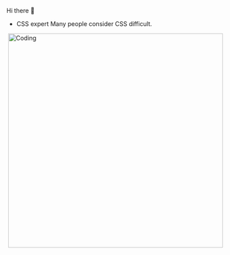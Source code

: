  Hi there 👋

- CSS expert
Many people consider CSS difficult.
<img align="right" alt="Coding" width="500" src="https://github.com/VividSun-V/VividSun-V/assets/164004558/8181e6c1-0351-4f76-95dd-cd831b2c20f6.gif">
<!--
**VividSun-V/VividSun-V** is a ✨ _special_ ✨ repository because its `README.md` (this file) appears on your GitHub profile.

Here are some ideas to get you started:

- 🔭 I’m currently working on ...
- 🌱 I’m currently learning ...
- 👯 I’m looking to collaborate on ...
- 🤔 I’m looking for help with ...
- 💬 Ask me about ...
- 📫 How to reach me: ...
- 😄 Pronouns: ...
- ⚡ Fun fact: ...
-->
![174753363-aa63871c-97a0-456f-a24c-0c8c1b834602](https://github.com/VividSun-V/VividSun-V/assets/164004558/8181e6c1-0351-4f76-95dd-cd831b2c20f6)
